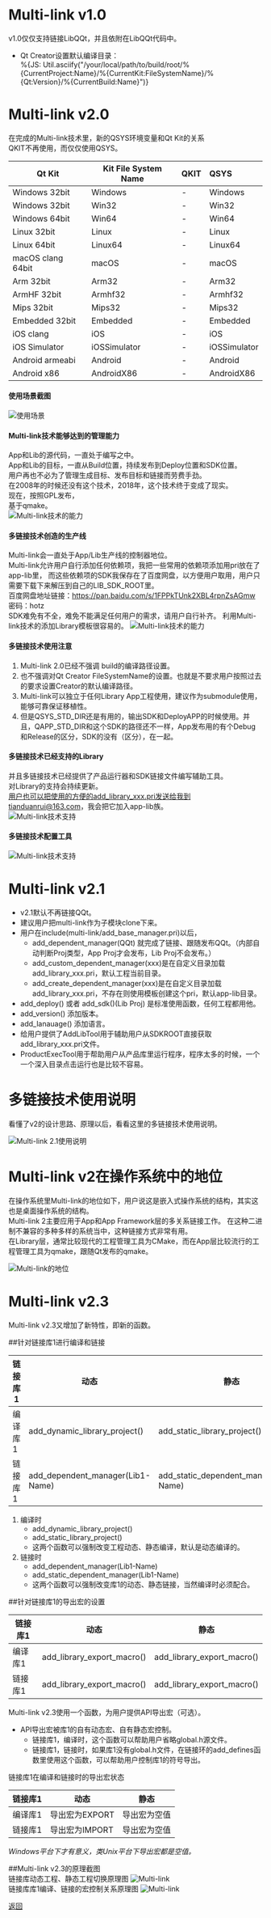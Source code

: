 # Multi-link v1.0  
v1.0仅仅支持链接LibQQt，并且依附在LibQQt代码中。  

- Qt Creator设置默认编译目录：  
%{JS: Util.asciify("/your/local/path/to/build/root/%{CurrentProject:Name}/%{CurrentKit:FileSystemName}/%{Qt:Version}/%{CurrentBuild:Name}")}

# Multi-link v2.0    

在完成的Multi-link技术里，新的QSYS环境变量和Qt Kit的关系  
QKIT不再使用，而仅仅使用QSYS。  

| Qt Kit | Kit File System Name | QKIT | QSYS |   
| ---- | ---- | :---- | :---- |  
| Windows 32bit | Windows | - | Windows |  
| Windows 32bit | Win32 | - | Win32 |  
| Windows 64bit | Win64 | - | Win64 |  
| Linux 32bit | Linux | - | Linux |  
| Linux 64bit | Linux64 | - | Linux64 |  
| macOS clang 64bit | macOS | - | macOS |  
| Arm 32bit | Arm32 | - | Arm32 |  
| ArmHF 32bit | Armhf32 | - | Armhf32 |
| Mips 32bit | Mips32 | - | Mips32 |
| Embedded 32bit | Embedded | - | Embedded |  
| iOS clang | iOS | - | iOS |  
| iOS Simulator |﻿iOSSimulator | - | iOSSimulator |  
| Android armeabi |﻿Android | - |﻿Android |  
| Android x86 |﻿AndroidX86 | - |﻿AndroidX86 |  

#### 使用场景截图   

![使用场景](screenshot/11.png "这是Multi-link技术的使用方式截图")  

#### Multi-link技术能够达到的管理能力   
App和Lib的源代码，一直处于编写之中。  
App和Lib的目标，一直从Build位置，持续发布到Deploy位置和SDK位置。  
用户再也不必为了管理生成目标、发布目标和链接而劳费手劲。  
在2008年的时候还没有这个技术，2018年，这个技术终于变成了现实。  
现在，按照GPL发布，  
基于qmake。  
![Multi-link技术的能力](screenshot/12.png "这是Multi-link技术的能力")  

#### 多链接技术创造的生产线   
Multi-link会一直处于App/Lib生产线的控制器地位。   
Multi-link允许用户自行添加任何依赖项，我把一些常用的依赖项添加用pri放在了app-lib里，
而这些依赖项的SDK我保存在了百度网盘，以方便用户取用，用户只需要下载下来解压到自己的LIB_SDK_ROOT里。  
百度网盘地址链接：https://pan.baidu.com/s/1FPPkTUnk2XBL4rpnZsAGmw 密码：hotz    
SDK难免有不全，难免不能满足任何用户的需求，请用户自行补齐。 
利用Multi-link技术的添加Library模板很容易的。 
![Multi-link技术的能力](screenshot/13.png "这是Multi-link技术的能力")  

#### 多链接技术使用注意   
1. Multi-link 2.0已经不强调 build的编译路径设置。
2. 也不强调对Qt Creator FileSystemName的设置。也就是不要求用户按照过去的要求设置Creator的默认编译路径。
3. Multi-link可以独立于任何Library App工程使用，建议作为submodule使用，能够可靠保证移植性。
4. 但是QSYS_STD_DIR还是有用的，输出SDK和DeployAPP的时候使用。并且，QAPP_STD_DIR和这个SDK的路径还不一样，App发布用的有个Debug和Release的区分，SDK的没有（区分），在一起。

#### 多链接技术已经支持的Library   
并且多链接技术已经提供了产品运行器和SDK链接文件编写辅助工具。  
对Library的支持会持续更新。  
用户也可以把使用的方便的add_library_xxx.pri发送给我到tianduanrui@163.com，我会把它加入app-lib族。  
![Multi-link技术支持](screenshot/14.png "这是Multi-link技术支持")  

#### 多链接技术配置工具   
![Multi-link技术支持](screenshot/18.png "这是Multi-link技术支持")  


# Multi-link v2.1    

- v2.1默认不再链接QQt。  
- 建议用户把multi-link作为子模块clone下来。  
- 用户在include(multi-link/add_base_manager.pri)以后，  
    - add_dependent_manager(QQt) 就完成了链接、跟随发布QQt。（内部自动判断Proj类型，App Proj才会发布，Lib Proj不会发布。）    
    - add_custom_dependent_manager(xxx)是在自定义目录加载add_library_xxx.pri，默认工程当前目录。  
    - add_create_dependent_manager(xxx)是在自定义目录加载add_library_xxx.pri，不存在则使用模板创建这个pri，默认app-lib目录。  
- add_deploy() 或者 add_sdk()(Lib Proj) 是标准使用函数，任何工程都用他。
- add_version() 添加版本。  
- add_lanauage() 添加语言。  
- 给用户提供了AddLibTool用于辅助用户从SDKROOT直接获取add_library_xxx.pri文件。  
- ProductExecTool用于帮助用户从产品库里运行程序，程序太多的时候，一个一个深入目录点击运行也是比较不容易。    

# 多链接技术使用说明   

看懂了v2的设计思路、原理以后，看看这里的多链接技术使用说明。  

![Multi-link 2.1使用说明](screenshot/17.png)  

# Multi-link v2在操作系统中的地位  

在操作系统里Multi-link的地位如下，用户说这是嵌入式操作系统的结构，其实这也是桌面操作系统的结构。  
Multi-link 2主要应用于App和App Framework层的多关系链接工作。
在这种二进制不兼容的多种多样的系统当中，这种链接方式非常有用。     
在Library层，通常比较现代的工程管理工具为CMake，而在App层比较流行的工程管理工具为qmake，跟随Qt发布的qmake。  

![Multi-link的地位](screenshot/15.jpg "Multi-link 2的地位")    

# Multi-link v2.3    

Multi-link v2.3又增加了新特性，即新的函数。  

##针对链接库1进行编译和链接  

|链接库1|动态|静态|  
|-----|------|-------|  
|编译库1|add_dynamic_library_project()|add_static_library_project()|
|链接库1|add_dependent_manager(Lib1-Name)|add_static_dependent_manager(Lib1-Name)|

1. 编译时
    - add_dynamic_library_project()
    - add_static_library_project()
    - 这两个函数可以强制改变工程动态、静态编译，默认是动态编译的。  
2. 链接时
    - add_dependent_manager(Lib1-Name)
    - add_static_dependent_manager(Lib1-Name)
    - 这两个函数可以强制改变库1的动态、静态链接，当然编译时必须配合。  

##针对链接库1的导出宏的设置  

|链接库1|动态|静态|  
|-----|------|-------|  
|编译库1|add_library_export_macro()|add_library_export_macro()|
|链接库1|add_library_export_macro()|add_library_export_macro()|

Multi-link v2.3使用一个函数，为用户提供API导出宏（可选）。  
- API导出宏被库1的自有动态宏、自有静态宏控制。  
    - 链接库1，编译时，这个函数可以帮助用户省略global.h源文件。
    - 链接库1，链接时，如果库1没有global.h文件，在链接环的add_defines函数里使用这个函数，可以帮助用户控制库1的符号导出。 

链接库1在编译和链接时的导出宏状态  

|链接库1|动态|静态|  
|-----|------|-------|  
|编译库1|导出宏为EXPORT|导出宏为空值|
|链接库1|导出宏为IMPORT|导出宏为空值| 

*Windows平台下才有意义，类Unix平台下导出宏都是空值。*  


##Multi-link v2.3的原理截图  
链接库动态工程、静态工程切换原理图
![Multi-link](screenshot/26.png "Multi-link 2.3 工程切换")    
链接库库1编译、链接的宏控制关系原理图
![Multi-link](screenshot/27.png "Multi-link 2的地位")    



[返回](.)  
